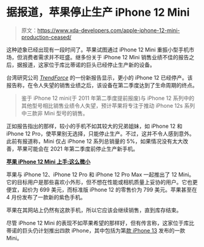 # 据报道，苹果停止生产 iPhone 12 Mini

> 原文：<https://www.xda-developers.com/apple-iphone-12-mini-production-ceased/>

这种迹象已经出现有一段时间了。苹果试图通过 iPhone 12 Mini 重振小型手机市场，但消费者需求并不旺盛。继多份关于 iPhone 12 Mini 销售业绩不佳的报告之后，据报道，这家位于库比蒂诺的巨头已经停止生产新的设备。

台湾研究公司 [*TrendForce*](https://www.trendforce.com/presscenter/news/20210621-10834.html) 的一份新报告显示，更小的 iPhone 12 已经停产。该报告称，在令人失望的销售业绩之后，该设备在第二季度达到了生命周期的终点。

> 鉴于 iPhone 12 mini(于 2011 年第二季度提前报废)与 iPhone 12 系列中的其他型号相比销售业绩令人失望，预计苹果将专注于推动 iPhone 12s 系列中三款非 Mini 型号的销售。

正如报告指出的那样，较小的手机不如其较大的兄弟姐妹，如 iPhone 12 和 iPhone 12 Pro，使苹果别无选择，只能停止生产。不过，这并不令人感到意外。此前有报道称，Mini 仅占 iPhone 12 系列总销量的 5%，如果情况没有太大改善，苹果可能会在 2021 年第二季度前停止生产新手机。

**[苹果 iPhone 12 Mini 上手:这么微小](https://www.xda-developers.com/apple-iphone-12-mini-hands-on-preview/)**

苹果与 iPhone 12、iPhone 12 Pro 和 iPhone 12 Pro Max 一起推出了 12 Mini。它的目标用户是那些喜欢小外形，但不想在性能或相机质量上妥协的用户。它也更便宜，起价为 699 美元，而标准版 iPhone 12 的零售价为 799 美元。苹果甚至在 4 月份发布了一款新的紫色手机。

苹果在其网站上仍然有这款手机，所以它应该会继续销售，直到库存结束。

尽管 iPhone 12 Mini 的表现不如苹果希望的那样好，但有传言称，这家位于库比蒂诺的巨头仍计划推出四款 iPhone，其中包括为第[款 iPhone 13](https://www.xda-developers.com/iphone-13/) 发布的一款 Mini。